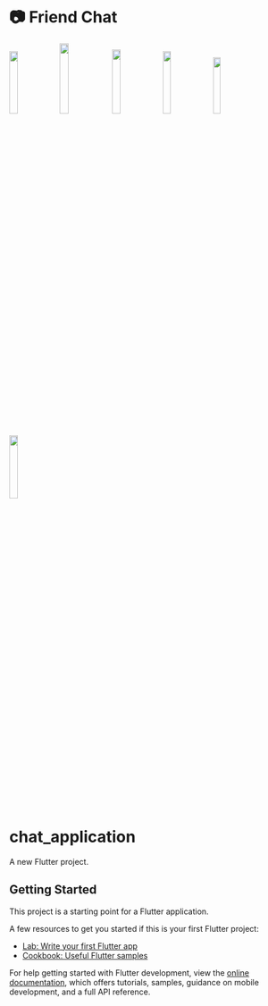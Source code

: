 # :camera: Friend Chat
<img src="https://user-images.githubusercontent.com/100633397/175813490-70d7bfcc-323a-40c4-b2ba-a63ec984ef53.jpeg" width="17%"></img> 
<img src="https://user-images.githubusercontent.com/100633397/175813588-4378df6f-43c9-44d7-9085-812052ac3857.jpeg" width="18%"></img> 
<img src="https://user-images.githubusercontent.com/100633397/175813590-64835bd0-d8aa-42d8-b4df-d6f8db1ec99b.jpeg" width="17.2%"></img> 
<img src="https://user-images.githubusercontent.com/100633397/175813779-4de8ee85-3678-4f82-b48e-e73de5e53996.jpeg" width="17%"></img> 
<img src="https://user-images.githubusercontent.com/100633397/175813605-c696f422-a2e4-4830-a2a6-e0d7fcbcf455.jpeg" width="16.1%"></img>
<img src="https://user-images.githubusercontent.com/100633397/175813610-b7e611b7-9d44-4fb3-ae66-d476cb7a7089.jpeg" width="17%"></img>
# chat_application

A new Flutter project.

## Getting Started

This project is a starting point for a Flutter application.

A few resources to get you started if this is your first Flutter project:

- [Lab: Write your first Flutter app](https://docs.flutter.dev/get-started/codelab)
- [Cookbook: Useful Flutter samples](https://docs.flutter.dev/cookbook)

For help getting started with Flutter development, view the
[online documentation](https://docs.flutter.dev/), which offers tutorials,
samples, guidance on mobile development, and a full API reference.
